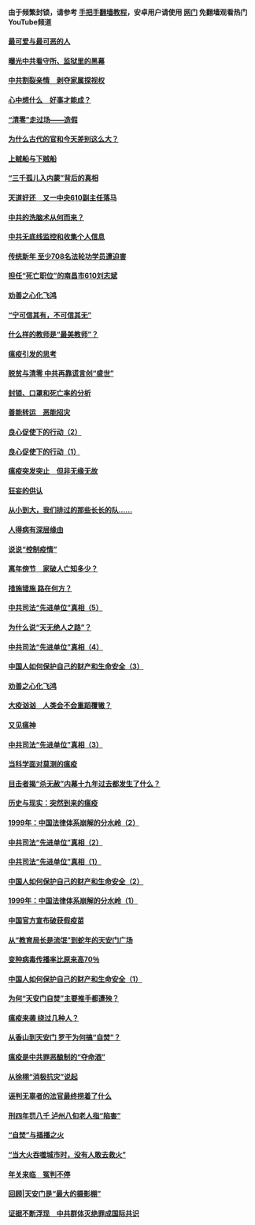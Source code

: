 #### 由于频繁封锁，请参考 [手把手翻墙教程](https://github.com/gfw-breaker/guides/wiki/)，安卓用户请使用 [网门](https://github.com/gfw-breaker/nogfw/blob/master/dl.md?t=03231800) 免翻墙观看热门YouTube频道 

#### [最可爱与最可恶的人](../pages/19/422448.md?t=03231800) 

#### [曝光中共看守所、监狱里的黑幕](../pages/19/422390.md?t=03231800) 

#### [中共割裂亲情　剥夺家属探视权](../pages/19/422364.md?t=03231800) 

#### [心中想什么　好事才能成？](../pages/19/422318.md?t=03231800) 

#### [“清零”走过场——造假](../pages/19/422306.md?t=03231800) 

#### [为什么古代的官和今天差别这么大？](../pages/19/422228.md?t=03231800) 

#### [上贼船与下贼船](../pages/19/422276.md?t=03231800) 

#### [“三千孤儿入内蒙”背后的真相](../pages/19/422229.md?t=03231800) 

#### [天道好还　又一中央610副主任落马](../pages/19/422155.md?t=03231800) 

#### [中共的洗脑术从何而来？](../pages/19/422154.md?t=03231800) 

#### [中共无底线监控和收集个人信息](../pages/19/422039.md?t=03231800) 

#### [传统新年 至少708名法轮功学员遭迫害](../pages/19/421946.md?t=03231800) 

#### [担任“死亡职位”的南昌市610刘志斌](../pages/19/421957.md?t=03231800) 

#### [劝善之心化飞鸿](../pages/19/421164.md?t=03231800) 

#### [“宁可信其有，不可信其无”](../pages/19/421691.md?t=03231800) 

#### [什么样的教师是“最美教师”？](../pages/19/421755.md?t=03231800) 

#### [瘟疫引发的思考](../pages/19/421594.md?t=03231800) 

#### [脱贫与清零 中共再靠谎言创“盛世”](../pages/19/421590.md?t=03231800) 

#### [封锁、口罩和死亡率的分析](../pages/19/421495.md?t=03231800) 

#### [善能转运　恶能招灾](../pages/19/421334.md?t=03231800) 

#### [良心促使下的行动（2）](../pages/19/421361.md?t=03231800) 

#### [良心促使下的行动（1）](../pages/19/421302.md?t=03231800) 

#### [瘟疫突发突止　但非无缘无故](../pages/19/421281.md?t=03231800) 

#### [狂妄的供认](../pages/19/421199.md?t=03231800) 

#### [从小到大，我们排过的那些长长的队……](../pages/19/421243.md?t=03231800) 

#### [人得病有深层缘由](../pages/19/420864.md?t=03231800) 

#### [说说“控制疫情”](../pages/19/420831.md?t=03231800) 

#### [离年傍节　家破人亡知多少？](../pages/19/420563.md?t=03231800) 

#### [措施错施  路在何方？](../pages/19/420076.md?t=03231800) 

#### [中共司法“先进单位”真相（5）](../pages/19/419453.md?t=03231800) 

#### [为什么说“天无绝人之路”？](../pages/19/419618.md?t=03231800) 

#### [中共司法“先进单位”真相（4）](../pages/19/419452.md?t=03231800) 

#### [中国人如何保护自己的财产和生命安全（3）](../pages/19/419405.md?t=03231800) 

#### [劝善之心化飞鸿](../pages/19/418758.md?t=03231800) 

#### [大疫汹汹　人类会不会重蹈覆辙？](../pages/19/419691.md?t=03231800) 

#### [又见瘟神](../pages/19/419225.md?t=03231800) 

#### [中共司法“先进单位”真相（3）](../pages/19/419451.md?t=03231800) 

#### [当科学面对莫测的瘟疫](../pages/19/419625.md?t=03231800) 

#### [目击者揭“杀无赦”内幕十九年过去都发生了什么？](../pages/19/419617.md?t=03231800) 

#### [历史与现实：突然到来的瘟疫](../pages/19/419619.md?t=03231800) 

#### [1999年：中国法律体系崩解的分水岭（2）](../pages/19/419455.md?t=03231800) 

#### [中共司法“先进单位”真相（2）](../pages/19/419450.md?t=03231800) 

#### [中共司法“先进单位”真相（1）](../pages/19/419449.md?t=03231800) 

#### [中国人如何保护自己的财产和生命安全（2）](../pages/19/419404.md?t=03231800) 

#### [1999年：中国法律体系崩解的分水岭（1）](../pages/19/419454.md?t=03231800) 

#### [中国官方宣布破获假疫苗](../pages/19/419504.md?t=03231800) 

#### [从“教育局长是流氓”到蛇年的天安门广场](../pages/19/419470.md?t=03231800) 

#### [变种病毒传播率比原来高70％](../pages/19/419456.md?t=03231800) 

#### [中国人如何保护自己的财产和生命安全（1）](../pages/19/419403.md?t=03231800) 

#### [为何“天安门自焚”主要推手都遭殃？](../pages/19/419348.md?t=03231800) 

#### [瘟疫来袭 绕过几种人？](../pages/19/419349.md?t=03231800) 

#### [从香山到天安门 罗干为何搞“自焚”？](../pages/19/419270.md?t=03231800) 

#### [瘟疫是中共罪恶酿制的“夺命酒”](../pages/19/419223.md?t=03231800) 

#### [从徐栩“消极抗灾”说起](../pages/19/419224.md?t=03231800) 

#### [诬判无辜者的法官最终捞着了什么](../pages/19/419268.md?t=03231800) 

#### [刑四年罚八千 泸州八旬老人指“陷害”](../pages/19/419232.md?t=03231800) 

#### [“自焚”与插播之火](../pages/19/419226.md?t=03231800) 

#### [“当大火吞噬城市时，没有人敢去救火”](../pages/19/419077.md?t=03231800) 

#### [年关来临　冤判不停](../pages/19/419093.md?t=03231800) 

#### [回顾|天安门是“最大的摄影棚”](../pages/19/380866.md?t=03231800) 

#### [证据不断浮现　中共群体灭绝罪成国际共识](../pages/19/419031.md?t=03231800) 

